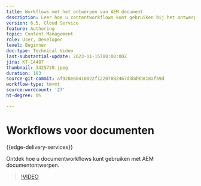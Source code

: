 ```yaml
---
title: Workflows met het ontwerpen van AEM document
description: Leer hoe u contentworkflows kunt gebruiken bij het ontwerpen van AEM document.
version: 6.5, Cloud Service
feature: Authoring
topic: Content Management
role: User, Developer
level: Beginner
doc-type: Technical Video
last-substantial-update: 2023-11-15T00:00:00Z
jira: KT-14487
thumbnail: 3425720.jpeg
duration: 103
source-git-commit: af928e60410022f12207082467d3bd9b818af59d
workflow-type: tm+mt
source-wordcount: '27'
ht-degree: 0%

---
```



# Workflows voor documenten

{{edge-delivery-services}}

Ontdek hoe u documentworkflows kunt gebruiken met AEM documentontwerpen.

>[!VIDEO](https://video.tv.adobe.com/v/3425720/?learn=on)
